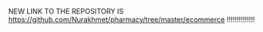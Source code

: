 NEW LINK TO THE REPOSITORY IS https://github.com/Nurakhmet/pharmacy/tree/master/ecommerce !!!!!!!!!!!!!!
